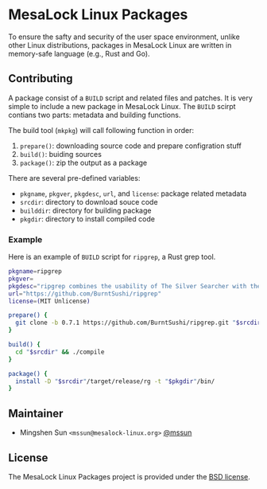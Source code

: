# MesaLock Linux Packages

To ensure the safty and security of the user space environment, unlike other
Linux distributions, packages in MesaLock Linux are written in memory-safe
language (e.g., Rust and Go).

## Contributing

A package consist of a `BUILD` script and related files and patches. It is very
simple to include a new package in MesaLock Linux. The `BUILD` scirpt contians
two parts: metadata and building functions.

The build tool (`mkpkg`) will call following function in order:
  1. `prepare()`: downloading source code and prepare configration stuff
  2. `build()`: buiding sources
  3. `package()`: zip the output as a package

There are several pre-defined variables:
  - `pkgname`, `pkgver`, `pkgdesc`, `url`, and `license`: package related metadata
  - `srcdir`: directory to download souce code
  - `builddir`: directory for building package
  - `pkgdir`: directory to install compiled code

### Example

Here is an example of `BUILD` script for `ripgrep`, a Rust grep tool.

```sh
pkgname=ripgrep
pkgver=
pkgdesc="ripgrep combines the usability of The Silver Searcher with the raw speed of grep."
url="https://github.com/BurntSushi/ripgrep"
license=(MIT Unlicense)

prepare() {
  git clone -b 0.7.1 https://github.com/BurntSushi/ripgrep.git "$srcdir"
}

build() {
  cd "$srcdir" && ./compile
}

package() {
  install -D "$srcdir"/target/release/rg -t "$pkgdir"/bin/
}
```

## Maintainer

  - Mingshen Sun `<mssun@mesalock-linux.org>` [@mssun](https://github.com/mssun)

## License

The MesaLock Linux Packages project is provided under the [BSD license](LICENSE).
